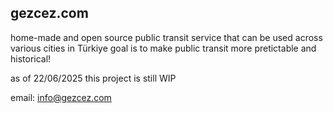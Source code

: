## gezcez.com

home-made and open source public transit service that can be used across various cities in Türkiye
goal is to make public transit more pretictable and historical!

as of 22/06/2025 this project is still WIP

email: [info@gezcez.com](mailto:info@gezcez.com)
